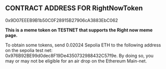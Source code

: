 ## CONTRACT ADDRESS FOR RightNowToken

0x9D07EEEB9B1b50C0F28915B27906cA3883EbC062

**This is a meme token on TESTNET that supports the Right now meme page.**

To obtain some tokens, send 0.02024 Sepolia ETH to the following address on the sepolia test net: 0x976B92BE99d0dec8F19De4350732988432C57f9e. By doing so, you may or may not be eligible for an air drop on the Ethereum Main-net.
